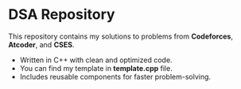 # DSA Repository 

This repository contains my solutions to problems from **Codeforces**, **Atcoder**, and **CSES**.

- Written in C++ with clean and optimized code.
- You can find my template in **template.cpp** file.
- Includes reusable components for faster problem-solving. 